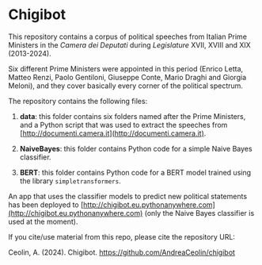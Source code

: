 # Chigibot

This repository contains a corpus of political speeches from Italian Prime Ministers in the *Camera dei Deputati* during *Legislature* XVII, XVIII and XIX (2013-2024). 

Six different Prime Ministers were appointed in this period (Enrico Letta, Matteo Renzi, Paolo Gentiloni, Giuseppe Conte, Mario Draghi and Giorgia Meloni), and they cover basically every corner of the political spectrum.

The repository contains the following files:

1. **data**: this folder contains six folders named after the Prime Ministers, and a Python script that was used to extract the speeches from [http://documenti.camera.it](http://documenti.camera.it). 

2. **NaiveBayes**: this folder contains Python code for a simple Naive Bayes classifier.

3. **BERT**: this folder contains Python code for a BERT model trained using the library `simpletransformers`.

An app that uses the classifier models to predict new political statements has been deployed to [http://chigibot.eu.pythonanywhere.com](http://chigibot.eu.pythonanywhere.com) (only the Naive Bayes classifier is used at the moment).

If you cite/use material from this repo, please cite the repository URL:

Ceolin, A. (2024). Chigibot. https://github.com/AndreaCeolin/chigibot
